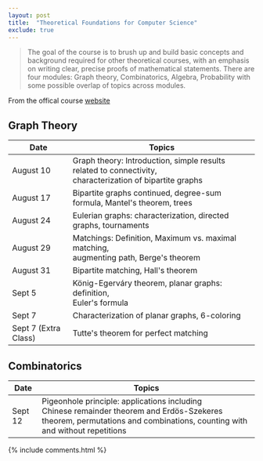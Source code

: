 ```yaml
---
layout: post
title:  "Theoretical Foundations for Computer Science"
exclude: true
---
```


 
> The goal of the course is to brush up and build basic concepts and background required for other theoretical courses, with an emphasis on writing clear, precise proofs of mathematical statements. There are four modules: Graph theory, Combinatorics, Algebra, Probability with some possible overlap of topics across modules.

From the offical course [website](https://www.cmi.ac.in/~prajakta/courses/f2018/index.html)

## Graph Theory

| Date                 | Topics                                                       |
| -------------------- | ------------------------------------------------------------ |
| August 10            | Graph theory: Introduction, simple results related to connectivity,<br/>characterization of bipartite graphs |
| August 17            | Bipartite graphs continued, degree-sum formula, Mantel's theorem, trees |
| August 24            | Eulerian graphs: characterization, directed graphs, tournaments |
| August 29            | Matchings: Definition, Maximum vs. maximal matching,<br/>augmenting path, Berge's theorem |
| August 31            | Bipartite matching, Hall's theorem                           |
| Sept 5               | König-Egerváry theorem, planar graphs: definition,<br/>Euler's formula |
| Sept 7               | Characterization of planar graphs, 6-coloring                |
| Sept 7 (Extra Class) | Tutte's theorem for perfect matching                         |



## Combinatorics

| Date    | Topics                                                       |
| ------- | ------------------------------------------------------------ |
| Sept 12 | Pigeonhole principle: applications including<br/>Chinese remainder theorem and Erdös-Szekeres theorem, permutations and combinations, counting with and without repetitions |

 

{% include comments.html %}
